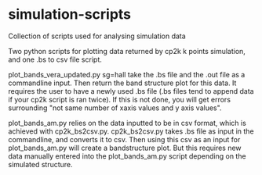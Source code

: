 # simulation-scripts
Collection of scripts used for analysing simulation data

Two python scripts for plotting data returned by cp2k k points simulation, and one .bs to csv file script. 

plot_bands_vera_updated.py sg=hall take the .bs file and the .out file as a commandline input. Then return the band structure plot for this data. It requires the user to have a newly used .bs file (.bs files tend to append data if your cp2k script is ran twice). If this is not done, you will get errors surrounding "not same number of xaxis values and y axis values".

plot_bands_am.py relies on the data inputted to be in csv format, which is achieved with cp2k_bs2csv.py. cp2k_bs2csv.py takes .bs file as input in the commandline, and converts it to csv. Then using this csv as an input for plot_bands_am.py will create a bandstructure plot. But this requires new data manually entered into the plot_bands_am.py script depending on the simulated structure. 
